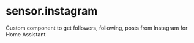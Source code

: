 # sensor.instagram
 Custom component to get followers, following, posts from Instagram for Home Assistant 
